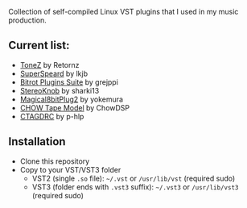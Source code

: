 Collection of self-compiled Linux VST plugins that I used in my music production.

## Current list:
- [ToneZ](https://www.retornz.com/plugins/tonez) by Retornz
- [SuperSpeard](https://github.com/lkjbdsp/lkjb-plugins/tree/master/SuperSpread) by lkjb
- [Bitrot Plugins Suite](https://github.com/grejppi/bitrot) by grejppi
- [StereoKnob](https://github.com/sharki13/stereoknob) by sharki13
- [Magical8bitPlug2](https://github.com/yokemura/Magical8bitPlug2) by yokemura
- [CHOW Tape Model](https://github.com/jatinchowdhury18/AnalogTapeModel) by ChowDSP
- [CTAGDRC](https://github.com/p-hlp/CTAGDRC) by p-hlp

## Installation
- Clone this repository
- Copy to your VST/VST3 folder
    * VST2 (single `.so` file): `~/.vst` or `/usr/lib/vst` (required sudo)
    * VST3 (folder ends with `.vst3` suffix): `~/.vst3` or `/usr/lib/vst3` (required sudo)
